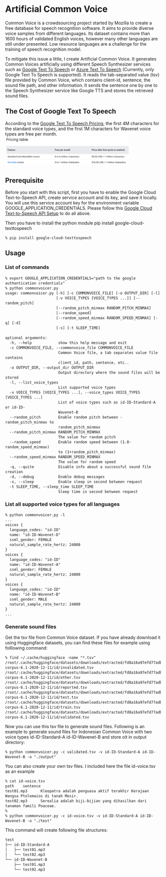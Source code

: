 # Artificial Common Voice
Common Voice is a crowdsourcing project started by Mozilla to create a free database for speech recognition software.
It aims to provide diverse voice samples from different languages. Its dataset contains more than 1600 hours of
validated English voices, however many other languages are still under presented. Low resource languages are a challenge
for the training of speech recognition model.

To mitigate this issue a little, I create Artificial Common Voice. It generates Common Voices artificially using 
different Speech Synthesizer services such as [Google Text To Speech](https://cloud.google.com/text-to-speech) 
or [Azure Text To Speech](https://azure.microsoft.com/en-us/services/cognitive-services/text-to-speech/) 
(Currently, only Google Text To Speech is supported). It reads the tab-separated value (tsv) file provided by Common Voice, which contains 
client-id, sentence, the sound file path, and other information. It sends the sentence one by one to the Speech 
Synthesizer service like Google TTS and stores the retrieved sound files.

## The Cost of Google Text To Speech
According to the [Google Text To Speech Pricing](https://cloud.google.com/text-to-speech/pricing), the first 4M 
characters for the standard voice types, and the first 1M characters for Wavenet voice types are free per month.
<img src="https://github.com/cahya-wirawan/artifical-commonvoice/blob/main/images/Google%20TTS%20Pricing.png" alt="Google TTS Pricing" 
style="width: 400px;"/>

## Prerequisite

Before you start with this script, first you have to enable the Google Cloud Text-to-Speech API, create service account
and its key, and save it locally. You will use this service account key for the environment variable 
GOOGLE_APPLICATION_CREDENTIALS. Please follow this 
[Google Cloud Text-to-Speech API Setup](https://cloud.google.com/text-to-speech/docs/quickstart-client-libraries)
to do all above.

Then you have to install the python module pip install google-cloud-texttospeech
```
% pip install google-cloud-texttospeech
```

## Usage

### List of commands
```
% export GOOGLE_APPLICATION_CREDENTIALS="path to the google authentication credentials"
% python commonvoicer.py
usage: commonvoicer.py [-h] [-c COMMONVOICE_FILE] [-o OUTPUT_DIR] [-l]
                       [-v VOICE_TYPES [VOICE_TYPES ...]] [--random_pitch]
                       [--random_pitch_minmax RANDOM_PITCH_MINMAX]
                       [--random_speed]
                       [--random_speed_minmax RANDOM_SPEED_MINMAX] [-q] [-d]
                       [-s] [-t SLEEP_TIME]

optional arguments:
  -h, --help            show this help message and exit
  -c COMMONVOICE_FILE, --commonvoice_file COMMONVOICE_FILE
                        Common Voice file, a tab separates value file contains
                        client_id, path, sentence, etc..
  -o OUTPUT_DIR, --output_dir OUTPUT_DIR
                        Output directory where the sound files will be stored
  -l, --list_voice_types
                        List supported voice types
  -v VOICE_TYPES [VOICE_TYPES ...], --voice_types VOICE_TYPES [VOICE_TYPES ...]
                        List of voice types such as id-ID-Standard-A or id-ID-
                        Wavenet-B
  --random_pitch        Enable random pitch between -random_pitch_minmax to
                        random_pitch_minmax
  --random_pitch_minmax RANDOM_PITCH_MINMAX
                        The value for random pitch
  --random_speed        Enable random speed between (1.0-random_speed_minmax)
                        to (1+random_pitch_minmax)
  --random_speed_minmax RANDOM_SPEED_MINMAX
                        The value for random speed
  -q, --quite           Disable info about a successful sound file creation
  -d, --debug           Enable debug messages
  -s, --sleep           Enable sleep in second between request
  -t SLEEP_TIME, --sleep_time SLEEP_TIME
                        Sleep time in second between request
```
### List all supported voice types for all languages
```
% python commonvoicer.py -l
...
voices {
  language_codes: "id-ID"
  name: "id-ID-Wavenet-D"
  ssml_gender: FEMALE
  natural_sample_rate_hertz: 24000
}
voices {
  language_codes: "id-ID"
  name: "id-ID-Wavenet-A"
  ssml_gender: FEMALE
  natural_sample_rate_hertz: 24000
}
voices {
  language_codes: "id-ID"
  name: "id-ID-Wavenet-B"
  ssml_gender: MALE
  natural_sample_rate_hertz: 24000
}
...
```

### Generate sound files 
Get the tsv file from Common Voice dataset. If you have already download it using Huggingface datasets, 
you can find these files for example using folllowing command:
```
% find ~/.cache/huggingface -name "*.tsv"
/root/.cache/huggingface/datasets/downloads/extracted/fd8a16a97efd77adba3c26c54d0cfae6c9d9494c1017f8070f3f79db72c4b57c/cv-corpus-6.1-2020-12-11/id/invalidated.tsv
/root/.cache/huggingface/datasets/downloads/extracted/fd8a16a97efd77adba3c26c54d0cfae6c9d9494c1017f8070f3f79db72c4b57c/cv-corpus-6.1-2020-12-11/id/other.tsv
/root/.cache/huggingface/datasets/downloads/extracted/fd8a16a97efd77adba3c26c54d0cfae6c9d9494c1017f8070f3f79db72c4b57c/cv-corpus-6.1-2020-12-11/id/reported.tsv
/root/.cache/huggingface/datasets/downloads/extracted/fd8a16a97efd77adba3c26c54d0cfae6c9d9494c1017f8070f3f79db72c4b57c/cv-corpus-6.1-2020-12-11/id/test.tsv
/root/.cache/huggingface/datasets/downloads/extracted/fd8a16a97efd77adba3c26c54d0cfae6c9d9494c1017f8070f3f79db72c4b57c/cv-corpus-6.1-2020-12-11/id/train.tsv
/root/.cache/huggingface/datasets/downloads/extracted/fd8a16a97efd77adba3c26c54d0cfae6c9d9494c1017f8070f3f79db72c4b57c/cv-corpus-6.1-2020-12-11/id/validated.tsv
```
Now you can use this tsv file to generate sound files. Following is an example to generate sound files for Indonesian 
Common Voice with two voice types id-ID-Standard-A id-ID-Wavenet-B and store oit in output directory:
```
% python commonvoicer.py -c validated.tsv -v id-ID-Standard-A id-ID-Wavenet-B -o "./output"
```
You can also create your own tsv files. I included here the file id-voice.tsv as an example
```
% cat id-voice.tsv 
path    sentence
test01.mp3      Kleopatra adalah penguasa aktif terakhir Kerajaan Wangsa Ptolemaios di tanah Mesir.
test02.mp3      Serealia adalah biji-bijian yang dihasilkan dari tanaman famili Poaceae.
%
% python commonvoicer.py -c id-voice.tsv -v id-ID-Standard-A id-ID-Wavenet-B -o "./test"
```
This command will create following file structures:
```
test
├── id-ID-Standard-A
│   ├── test01.mp3
│   └── test02.mp3
└── id-ID-Wavenet-B
    ├── test01.mp3
    └── test02.mp3

```

